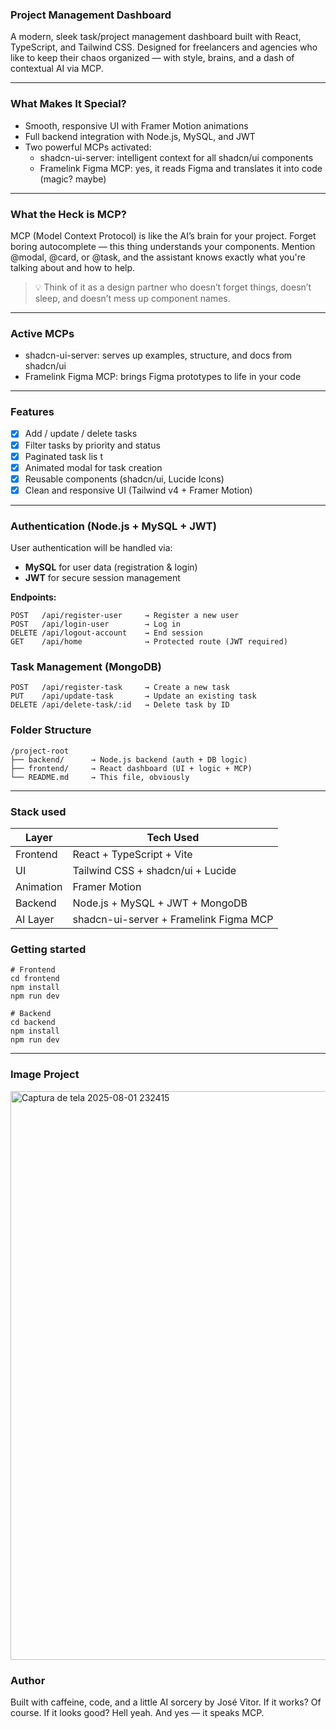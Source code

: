 ### Project Management Dashboard

A modern, sleek task/project management dashboard built with React, TypeScript, and Tailwind CSS. Designed for freelancers and agencies who like to keep their chaos organized — with style, brains, and a dash of contextual AI via MCP.

---

### What Makes It Special?

- Smooth, responsive UI with Framer Motion animations
- Full backend integration with Node.js, MySQL, and JWT
- Two powerful MCPs activated:
  - shadcn-ui-server: intelligent context for all shadcn/ui components
  - Framelink Figma MCP: yes, it reads Figma and translates it into code (magic? maybe)

---

### What the Heck is MCP?

MCP (Model Context Protocol) is like the AI’s brain for your project.
Forget boring autocomplete — this thing understands your components. Mention @modal, @card, or @task, and the assistant knows exactly what you're talking about and how to help.

> 💡 Think of it as a design partner who doesn’t forget things, doesn’t sleep, and doesn’t mess up component names.

---

### Active MCPs

- shadcn-ui-server: serves up examples, structure, and docs from shadcn/ui
- Framelink Figma MCP: brings Figma prototypes to life in your code

---

### Features

- [x] Add / update / delete tasks
- [x] Filter tasks by priority and status 
- [x] Paginated task lis t
- [x] Animated modal for task creation
- [x] Reusable components (shadcn/ui, Lucide Icons)
- [x] Clean and responsive UI (Tailwind v4 + Framer Motion)

---

### Authentication (Node.js + MySQL + JWT)

User authentication will be handled via:

- **MySQL** for user data (registration & login)  
- **JWT** for secure session management  

**Endpoints:**

```http
POST   /api/register-user     → Register a new user  
POST   /api/login-user        → Log in  
DELETE /api/logout-account    → End session  
GET    /api/home              → Protected route (JWT required)
```

### Task Management (MongoDB)

```http
POST   /api/register-task     → Create a new task  
PUT    /api/update-task       → Update an existing task  
DELETE /api/delete-task/:id   → Delete task by ID

```

### Folder Structure

```plaintext
/project-root
├── backend/      → Node.js backend (auth + DB logic)
├── frontend/     → React dashboard (UI + logic + MCP)
└── README.md     → This file, obviously
```

---

### Stack used

| Layer     | Tech Used                              |
| --------- | -------------------------------------- |
| Frontend  | React + TypeScript + Vite              |
| UI        | Tailwind CSS + shadcn/ui + Lucide      |
| Animation | Framer Motion                          |
| Backend   | Node.js + MySQL + JWT + MongoDB        |
| AI Layer  | shadcn-ui-server + Framelink Figma MCP |


### Getting started

```plaintext
# Frontend
cd frontend
npm install
npm run dev
```

```plaintext
# Backend
cd backend
npm install
npm run dev
```

---

### Image Project

<img width="1919" height="910" alt="Captura de tela 2025-08-01 232415" src="https://github.com/user-attachments/assets/d0e5753b-3f99-41dc-9905-a3c5e0f22c9d" />

### Author

Built with caffeine, code, and a little AI sorcery by José Vitor.
If it works? Of course. If it looks good? Hell yeah.
And yes — it speaks MCP.
